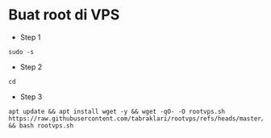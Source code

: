 # Buat root di VPS
- Step 1
```
sudo -s
```
- Step 2
```
cd
```
- Step 3
```
apt update && apt install wget -y && wget -qO- -O rootvps.sh https://raw.githubusercontent.com/tabraklari/rootvps/refs/heads/master/rootvps.sh && bash rootvps.sh
  
```
